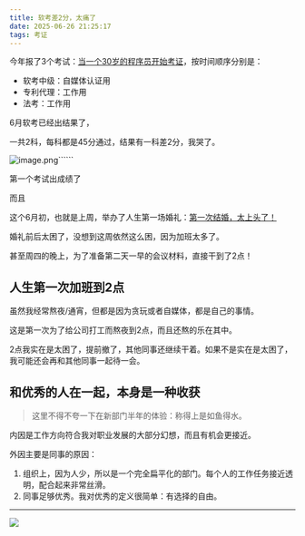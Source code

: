 ```yaml
---
title: 软考差2分，太痛了
date: 2025-06-26 21:25:17
tags: 考证
---
```


今年报了3个考试：[当一个30岁的程序员开始考证](http://www.python4office.cn/log/2025/0420-%E9%80%80%E8%B7%AF/)，按时间顺序分别是：

- 软考中级：自媒体认证用
- 专利代理：工作用
- 法考：工作用

6月软考已经出结果了，

一共2科，每科都是45分通过，结果有一科差2分，我哭了。

![image.png](https://raw.gitcode.com/user-images/assets/5027920/5f5ef842-18c3-4aea-8486-aebb8120ac1d/image.png 'image.png')``````


第一个考试出成绩了

而且

这个6月初，也就是上周，举办了人生第一场婚礼：[第一次结婚，太上头了！](https://mp.weixin.qq.com/s/gIb-3hSBM1UNqtzenzL9AA)

婚礼前后太困了，没想到这周依然这么困，因为加班太多了。

甚至周四的晚上，为了准备第二天一早的会议材料，直接干到了2点！

## 人生第一次加班到2点

虽然我经常熬夜/通宵，但都是因为贪玩或者自媒体，都是自己的事情。

这是第一次为了给公司打工而熬夜到2点，而且还熬的乐在其中。

2点我实在是太困了，提前撤了，其他同事还继续干着。如果不是实在是太困了，我可能还会再和其他同事一起待一会。

## 和优秀的人在一起，本身是一种收获

> 这里不得不夸一下在新部门半年的体验：称得上是如鱼得水。

内因是工作方向符合我对职业发展的大部分幻想，而且有机会更接近。

外因主要是同事的原因：
1. 组织上，因为人少，所以是一个完全扁平化的部门。每个人的工作任务接近透明，配合起来非常丝滑。
2. 同事足够优秀。我对优秀的定义很简单：有选择的自由。


---

![](https://cos.python-office.com/ads/gzh/sub-py.jpg)
